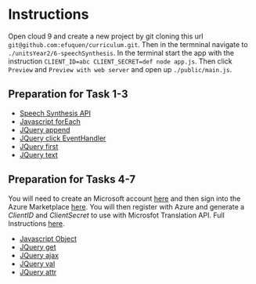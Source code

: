 # Instructions

Open cloud 9 and create a new project by git cloning this url `git@github.com:efuquen/curriculum.git`.
Then in the termninal navigate to `./unitsYear2/6-speechSynthesis`.  In the terminal start the app
with the instruction `CLIENT_ID=abc CLIENT_SECRET=def node app.js`.  Then click `Preview` and `Preview with web server` and open up
`./public/main.js`.

## Preparation for Task 1-3

* [Speech Synthesis API](http://blog.teamtreehouse.com/getting-started-speech-synthesis-api)
* [Javascript forEach](http://devdocs.io/javascript/global_objects/array/foreach)
* [JQuery append](http://devdocs.io/jquery/append)
* [JQuery click EventHandler](http://devdocs.io/jquery/click)
* [JQuery first](http://devdocs.io/jquery/first)
* [JQuery text](http://devdocs.io/jquery/text)

## Preparation for Tasks 4-7

You will need to create an Microsoft account [here](https://signup.live.com/signup.aspx)
and then sign into the Azure Marketplace [here](https://datamarket.azure.com/home/).
You will then register with Azure and generate a *ClientID* and *ClientSecret*
to use with Microsfot Translation API.  Full Instructions [here](http://blogs.msdn.com/b/translation/p/gettingstarted1.aspx).

* [Javascript Object](http://www.w3schools.com/js/js_object_definition.asp)
* [JQuery get](http://devdocs.io/jquery/jquery.get)
* [JQuery ajax](http://devdocs.io/jquery/jquery.ajax)
* [JQuery val](http://devdocs.io/jquery/val)
* [JQuery attr](http://devdocs.io/jquery/attr)